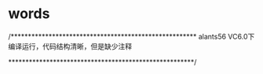 words
=====
/******************************************************
alants56
	VC6.0下编译运行，代码结构清晰，但是缺少注释

******************************************************/


